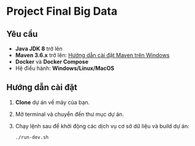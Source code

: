 # Project Final Big Data

## Yêu cầu

- **Java JDK 8** trở lên
- **Maven 3.6.x** trở lên: [Hướng dẫn cài đặt Maven trên Windows](https://phoenixnap.com/kb/install-maven-windows)
- **Docker** và **Docker Compose**
- Hệ điều hành: **Windows/Linux/MacOS**

## Hướng dẫn cài đặt

1. **Clone** dự án về máy của bạn.
2. Mở terminal và chuyển đến thư mục dự án.
3. Chạy lệnh sau để khởi động các dịch vụ cơ sở dữ liệu và build dự án:

   ```sh
   ./run-dev.sh
   ```
